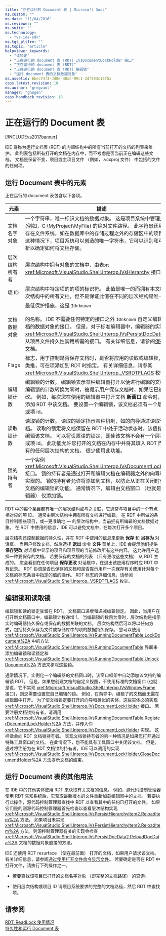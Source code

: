```yaml
---
title: "正在运行的 Document 表 | Microsoft Docs"
ms.custom: ""
ms.date: "11/04/2016"
ms.reviewer: ""
ms.suite: ""
ms.technology: 
  - "vs-ide-sdk"
ms.tgt_pltfrm: ""
ms.topic: "article"
helpviewer_keywords: 
  - "读锁定"
  - "正在运行的 document 表 (RDT) IVsDocumentLockHolder 接口"
  - "正在运行的 document 表 (RDT)"
  - "正在运行的 document 表 (RDT) 编辑锁"
  - "运行 document 表的文档数据对象"
ms.assetid: bbec74f3-dd8e-48ad-99c1-2df503c15f5a
caps.latest.revision: 18
ms.author: "gregvanl"
manager: "ghogen"
caps.handback.revision: 18
---
```

# 正在运行的 Document 表
[!INCLUDE[vs2017banner](../../code-quality/includes/vs2017banner.md)]

IDE 将称为运行文档表 \(RDT\) 的内部结构中的所有当前打开的文档的列表来维护。 此列表包括所有打开的文档在内存中，而不考虑是否当前正在编辑这些文档。 文档是保留不变，项目或主项目文件 （例如，.vcxproj 文件） 中包括的文件的任何项。  
  
## 运行 Document 表中的元素  
 正在运行的 document 表包含以下各项。  
  
|元素|描述|  
|--------|--------|  
|文档名字对象|一个字符串，唯一标识文档的数据对象。 这是项目系统中管理文件 \(例如，C:\\MyProject\\MyFile\) 的绝对文件路径。 此字符串还用于保存在文件系统，如在数据库中的存储过程之外的存储区中的项目。 在这种情况下，项目系统可以创造的唯一字符串，它可以识别和可能分析以确定如何将文档存储。|  
|层次结构所有者|层次结构中拥有对象的文档中，由表示 <xref:Microsoft.VisualStudio.Shell.Interop.IVsHierarchy> 接口。|  
|项 ID|层次结构中特定项的的项的标识符。 此值是唯一的而拥有本文档的层次结构中的所有文档，但不是保证此值在不同的层次结构是唯一的。|  
|文档数据对象|最低保护措施，这是 `IUnknown`<br /><br /> 的名称。 IDE 不需要任何特定的接口之外 `IUnknown` 自定义编辑器的文档的数据对象的接口。 但是，对于标准编辑器中，编辑器的实现 <xref:Microsoft.VisualStudio.Shell.Interop.IVsPersistDocData2> 处理从项目文件持久性调用所需的接口。 有关详细信息，请参阅[保存标准文档](../../extensibility/internals/saving-a-standard-document.md)。|  
|Flags|标志，用于控制是否保存文档时，是否将应用的读取或编辑锁，以此类推，可在项添加到 RDT 时指定。 有关详细信息，请参阅 <xref:Microsoft.VisualStudio.Shell.Interop._VSRDTFLAGS> 枚举。|  
|编辑锁计数|编辑锁的计数。 编辑锁表示某种编辑器打开以便进行编辑的文档。 当编辑锁的计数转换为零时，被提示用户保存文档时，如果它已被修改。 例如，每次您在使用的编辑器中打开文档 **新窗口** 命令时，编辑锁添加 RDT 中该文档。 要设置一个编辑锁，该文档必须有一个层次结构或项 id。|  
|读取锁计数|读取锁的计数。 读取的锁定指示某种机制，如的向导通过读取该文档。 读取的锁定将文档保留在 RDT 中处于活动状态时，该值指示不能编辑该文档。 可以将设置读的锁定，即使该文档不会有一个层次结构或项 id。 此功能允许您打开的文档在内存中并将其填入 RDT 而无需拥有的任何层次结构的文档。 很少使用此功能。|  
|锁的持有者|一个实例 <xref:Microsoft.VisualStudio.Shell.Interop.IVsDocumentLockHolder> 接口。 锁的持有者是通过打开和编辑文档在编辑器之外的向导等功能实现的。 锁的持有者允许将添加到文档，以防止从正在关闭时仍编辑文档的编辑锁的功能。 通常情况下，编辑由文档窗口 （也就是说，编辑器） 仅添加锁。|  
  
 RDT 中的每个条目都有唯一的层次结构或与之关联，它通常与项目中的一个节点相对应的项 ID。 通常由层次结构中拥有所有文档进行编辑。 在 RDT 中所做的条目控制哪些项目，或\-\-更准确地 — 的层次结构中，当前拥有所编辑的文档数据对象。 在 RDT 中使用的信息，IDE 可以避免文档中，在每次打开多个项目。  
  
 层次结构还控制数据的持久性，并在 RDT 中使用的信息来更新 **保存** 和 **另存为** 对话框。 当用户修改文档，然后选择 **退出** 命令 **文件** 菜单上，IDE 会提示他们提供 **保存更改** 对话框中显示的项目和项目项的当前修改所有这些内容。 这允许用户选择一种要保存的文档。 若要保存的文档的列表 （只有更改这些文档） 从 RDT 生成的。 您会看到在任何项目 **保存更改** 对话框中，在退出该应用程序时应 RDT 中有记录。 RDT 协调是否已保存的文档和是否提示用户一次保存有关使用针对每个文档的标志条目中指定的值的操作。 RDT 标志的详细信息，请参阅 <xref:Microsoft.VisualStudio.Shell.Interop._VSRDTFLAGS> 枚举。  
  
## 编辑锁和读取锁  
 编辑锁和读的锁定驻留在 RDT。 文档窗口递增和递减编辑锁定。 因此，当用户在打开新文档窗口中，编辑锁计数递增 1。 当编辑锁的数目为零时，层次结构是指示实时编码器持久保存或保存的数据关联的文档。 层次结构然后可以将以任何方式，包括持久保存为文件或存储库中的项的数据持久保存。 您可以使用 <xref:Microsoft.VisualStudio.Shell.Interop.IVsRunningDocumentTable.LockDocument%2A> 中的方法 <xref:Microsoft.VisualStudio.Shell.Interop.IVsRunningDocumentTable> 界面来添加编辑锁和读锁定和 <xref:Microsoft.VisualStudio.Shell.Interop.IVsRunningDocumentTable.UnlockDocument%2A> 方法来移除这些锁。  
  
 通常情况下，实例化一个编辑器的文档窗口时，该窗口框架中自动添加该文档的编辑锁 RDT。 但是，如果您创建文档的自定义视图，不使用标准的文档窗口 \(也就是说，它不实现 <xref:Microsoft.VisualStudio.Shell.Interop.IVsWindowFrame> 接口\)，则您需要设置您自己编辑的锁。 例如，在向导中，编辑了的文档而无需在编辑器中打开。 为了使文档锁定要打开的向导和类似的实体，这些实体必须实现 <xref:Microsoft.VisualStudio.Shell.Interop.IVsDocumentLockHolder> 接口。 若要注册文档锁持有者，请调用 <xref:Microsoft.VisualStudio.Shell.Interop.IVsRunningDocumentTable.RegisterDocumentLockHolder%2A> 方法，并传入你 <xref:Microsoft.VisualStudio.Shell.Interop.IVsDocumentLockHolder> 实现。 这样做会向 RDT 文档锁持有者。 实现文档锁持有者的另一种情况是如果您打开通过特殊工具窗口的文档。 在此情况下，您不能具有工具窗口中关闭该文档。 但是，通过将注册为在 RDT 文档锁的持有者，IDE 可以调用的实现 <xref:Microsoft.VisualStudio.Shell.Interop.IVsDocumentLockHolder.CloseDocumentHolder%2A> 方法提示文档的结束。  
  
## 运行 Document 表的其他用法  
 在 IDE 中的其他实体使用 RDT 来获取有关文档的信息。 例如，源代码控制管理器使用 RDT 告知系统后，它获取最新版本的文件重新加载编辑器中的文档。 若要执行此操作，源代码控制管理器查找中 RDT 以查看其中的任何已打开的文件。 如果它们是的则源代码控制管理器首先检查以查看层次结构实现 <xref:Microsoft.VisualStudio.Shell.Interop.IVsPersistHierarchyItem2.ReloadItem%2A> 方法。 如果项目未实现 <xref:Microsoft.VisualStudio.Shell.Interop.IVsPersistHierarchyItem2.ReloadItem%2A> 方法，则源控制管理器有关的实现会检查 <xref:Microsoft.VisualStudio.Shell.Interop.IVsPersistDocData2.ReloadDocData%2A> 文档的数据对象直接的方法。  
  
 IDE 还使用 RDT resurface （使在最前面） 打开的文档，如果用户请求该文档。 有关详细信息，请参阅[通过使用打开文件命令显示文件](../../extensibility/internals/displaying-files-by-using-the-open-file-command.md)。 若要确定是否在 RDT 中打开文件，请执行下列操作之一。  
  
-   若要查找该项目已打开的文档名字对象 （即完整的文档路径） 的查询。  
  
-   使用层次结构或项目 ID 请项目系统要求的完整的文档路径，然后 RDT 中查找项。  
  
## 请参阅  
 [RDT\_ReadLock 使用情况](../../extensibility/internals/rdt-readlock-usage.md)   
 [持久性和运行 Document 表](../../extensibility/internals/persistence-and-the-running-document-table.md)